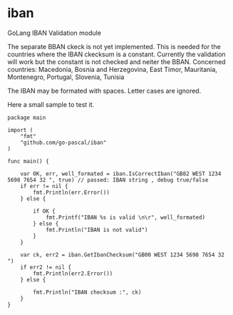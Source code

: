 # iban
GoLang IBAN Validation module

The separate BBAN ckeck is not yet implemented.
This is needed for the countries where the IBAN ckecksum is a constant.
Currently the validation will work but the constant is not checked and neiter the BBAN.
Concerned countries:
Macedonia, Bosnia and Herzegovina, East Timor, Mauritania, Montenegro, Portugal, Slovenia, Tunisia

The IBAN may be formated with spaces. Letter cases are ignored.

Here a small sample to test it.


```
package main

import (
	"fmt"
	"github.com/go-pascal/iban"
)

func main() {

	var OK, err, well_formated = iban.IsCorrectIban("GB82 WEST 1234 5698 7654 32 ", true) // passed: IBAN string , debug true/false
	if err != nil {
		fmt.Println(err.Error())
	} else {

		if OK {
			fmt.Printf("IBAN %s is valid \n\r", well_formated)
		} else {
			fmt.Println("IBAN is not valid")
		}
	}

	var ck, err2 = iban.GetIbanChecksum("GB00 WEST 1234 5698 7654 32 ")
	if err2 != nil {
		fmt.Println(err2.Error())
	} else {

		fmt.Println("IBAN checksum :", ck)
	}
}
```
